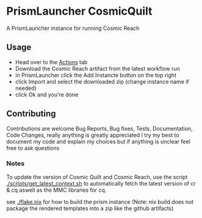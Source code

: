 # PrismLauncher CosmicQuilt
A PrismLauncher instance for running Cosmic Reach

## Usage
- Head over to the [Actions](https://github.com/maxlvlnerd/cosmicquilt-prism/actions) tab
- Download the Cosmic Reach artifact from the latest workflow run
- in PrismLauncher click the Add Instancte button on the top right
- click Import and select the downloaded zip (change instance name if needed)
- click Ok and you're done

## Contributing
Contributions are welcome
Bug Reports, Bug fixes, Tests, Documentation, Code Changes, really anything is greatly appreciated
I try my best to document my code and explain my choices but if anything is unclear feel free to ask questions

### Notes
To update the version of Cosmic Quilt and Cosmic Reach, use the script [./scripts/get_latest_context.sh](./scripts/get_latest_context.sh) to automatically fetch the latest version of cr & cq aswell as the MMC libraries for cq.

see [./flake.nix](./flake.nix) for how to build the prism instance (Note: nix build does not package the rendered templates into a zip like the github artifacts)

